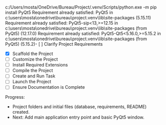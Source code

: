 c:/Users/mosta/OneDrive/Bureau/Project/.venv/Scripts/python.exe -m pip install PyQt5
Requirement already satisfied: PyQt5 in c:\users\mosta\onedrive\bureau\project\.venv\lib\site-packages (5.15.11)
Requirement already satisfied: PyQt5-sip<13,>=12.15 in c:\users\mosta\onedrive\bureau\project\.venv\lib\site-packages (from PyQt5) (12.17.0)
Requirement already satisfied: PyQt5-Qt5<5.16.0,>=5.15.2 in c:\users\mosta\onedrive\bureau\project\.venv\lib\site-packages (from PyQt5) (5.15.2)- [ ] Clarify Project Requirements
- [x] Scaffold the Project
- [ ] Customize the Project
- [ ] Install Required Extensions
- [ ] Compile the Project
- [ ] Create and Run Task
- [ ] Launch the Project
- [ ] Ensure Documentation is Complete

Progress:
- Project folders and initial files (database, requirements, README) created.
- Next: Add main application entry point and basic PyQt5 window.
